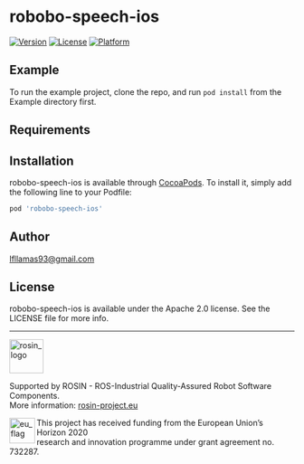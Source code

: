 # robobo-speech-ios


[![Version](https://img.shields.io/cocoapods/v/robobo-speech-ios.svg?style=flat)](https://cocoapods.org/pods/robobo-speech-ios)
[![License](https://img.shields.io/cocoapods/l/robobo-speech-ios.svg?style=flat)](https://cocoapods.org/pods/robobo-speech-ios)
[![Platform](https://img.shields.io/cocoapods/p/robobo-speech-ios.svg?style=flat)](https://cocoapods.org/pods/robobo-speech-ios)


## Example

To run the example project, clone the repo, and run `pod install` from the Example directory first.

## Requirements

## Installation

robobo-speech-ios is available through [CocoaPods](https://cocoapods.org). To install
it, simply add the following line to your Podfile:

```ruby
pod 'robobo-speech-ios'
```

## Author

 lfllamas93@gmail.com

## License

robobo-speech-ios is available under the Apache 2.0 license. See the LICENSE file for more info.

***
<!-- 
    ROSIN acknowledgement from the ROSIN press kit
    @ https://github.com/rosin-project/press_kit
-->

<a href="http://rosin-project.eu">
  <img src="http://rosin-project.eu/wp-content/uploads/rosin_ack_logo_wide.png" 
       alt="rosin_logo" height="60" >
</a>

Supported by ROSIN - ROS-Industrial Quality-Assured Robot Software Components.  
More information: <a href="http://rosin-project.eu">rosin-project.eu</a>

<img src="http://rosin-project.eu/wp-content/uploads/rosin_eu_flag.jpg" 
     alt="eu_flag" height="45" align="left" >  

This project has received funding from the European Union’s Horizon 2020  
research and innovation programme under grant agreement no. 732287. 

